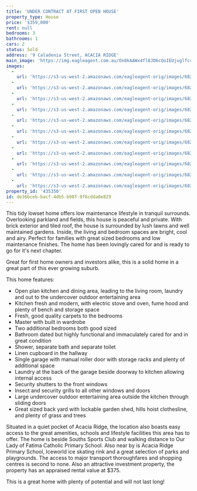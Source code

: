 ```yaml
---
title: 'UNDER CONTRACT AT FIRST OPEN HOUSE'
property_type: House
price: '$359,000'
rent: null
bedrooms: 3
bathrooms: 1
cars: 2
status: Sold
address: '9 Caladenia Street, ACACIA RIDGE'
main_image: 'https://img.eagleagent.com.au/On8kAAWx4fl8JD6cQoIEUjuglfc=/1280x854/smart/https://s3-us-west-2.amazonaws.com/eagleagent-orig/images/6823464/121623750-image-M.jpg'
images:
  -
    url: 'https://s3-us-west-2.amazonaws.com/eagleagent-orig/images/6823474/121623750-image-J.jpg'
  -
    url: 'https://s3-us-west-2.amazonaws.com/eagleagent-orig/images/6823473/121623750-image-I.jpg'
  -
    url: 'https://s3-us-west-2.amazonaws.com/eagleagent-orig/images/6823472/121623750-image-H.jpg'
  -
    url: 'https://s3-us-west-2.amazonaws.com/eagleagent-orig/images/6823471/121623750-image-G.jpg'
  -
    url: 'https://s3-us-west-2.amazonaws.com/eagleagent-orig/images/6823470/121623750-image-F.jpg'
  -
    url: 'https://s3-us-west-2.amazonaws.com/eagleagent-orig/images/6823469/121623750-image-E.jpg'
  -
    url: 'https://s3-us-west-2.amazonaws.com/eagleagent-orig/images/6823468/121623750-image-D.jpg'
  -
    url: 'https://s3-us-west-2.amazonaws.com/eagleagent-orig/images/6823467/121623750-image-C.jpg'
  -
    url: 'https://s3-us-west-2.amazonaws.com/eagleagent-orig/images/6823466/121623750-image-B.jpg'
  -
    url: 'https://s3-us-west-2.amazonaws.com/eagleagent-orig/images/6823465/121623750-image-A.jpg'
  -
    url: 'https://s3-us-west-2.amazonaws.com/eagleagent-orig/images/6823464/121623750-image-M.jpg'
property_id: '435350'
id: de36bceb-bacf-4db5-b98f-9f6cdda8e829
---
```

This tidy lowset home offers low maintenance lifestyle in tranquil surrounds. Overlooking parkland and fields, this house is peaceful and private. With brick exterior and tiled roof, the house is surrounded by lush lawns and well maintained gardens. Inside, the living and bedroom spaces are bright, cool and airy. Perfect for families with great sized bedrooms and low maintenance finishes. The home has been lovingly cared for and is ready to go for it's next chapter.

Great for first home owners and investors alike, this is a solid home in a great part of this ever growing suburb.

This home features:

*  Open plan kitchen and dining area, leading to the living room, laundry and out to the undercover outdoor entertaining area
*  Kitchen fresh and modern, with electric stove and oven, fume hood and plenty of bench and storage space
*  Fresh, good quality carpets to the bedrooms
*  Master with built in wardrobe
*  Two additional bedrooms both good sized
*  Bathroom dated but highly functional and immaculately cared for and in great condition
*  Shower, separate bath and separate toilet
*  Linen cupboard in the hallway
*  Single garage with manual roller door with storage racks and plenty of additional space
*  Laundry at the back of the garage beside doorway to kitchen allowing internal access
*  Security shutters to the front windows
*  Insect and security grills to all other windows and doors
*  Large undercover outdoor entertaining area outside the kitchen through sliding doors
*  Great sized back yard with lockable garden shed, hills hoist clothesline, and plenty of grass and trees

Situated in a quiet pocket of Acacia Ridge, the location also boasts easy access to the great amenities, schools and lifestyle facilities this area has to offer. The home is beside Souths Sports Club and walking distance to Our Lady of Fatima Catholic Primary School. Also near by is Acacia Ridge Primary School, Iceworld ice skating rink and a great selection of parks and playgrounds. The access to major transport thoroughfares and shopping centres is second to none. Also an attractive investment property, the property has an appraised rental value at $375.

This is a great home with plenty of potential and will not last long!
